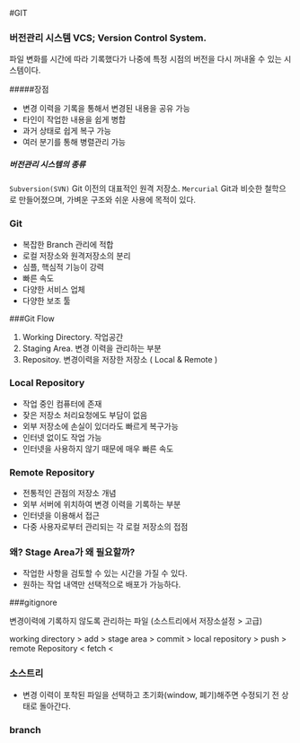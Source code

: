 #GIT
### 버전관리 시스템 VCS; Version Control System.
파일 변화를 시간에 따라 기록했다가 나중에 특정 시점의 버전을 다시 꺼내올 수 있는 시스템이다.

>
#####장점
- 변경 이력을 기록을 통해서 변경된 내용을 공유 가능
- 타인이 작업한 내용을 쉽게 병합
- 과거 상태로 쉽게 복구 가능
- 여러 분기를 통해 병렬관리 가능

##### 버전관리 시스템의 종류
`Subversion(SVN)` Git 이전의 대표적인 원격 저장소.
`Mercurial` Git과 비슷한 철학으로 만들어졌으며, 가벼운 구조와 쉬운 사용에 목적이 있다.

### Git
- 복잡한 Branch 관리에 적합
- 로컬 저장소와 원격저장소의 분리
- 심플, 핵심적 기능이 강력
- 빠른 속도
- 다양한 서비스 업체
- 다양한 보조 툴

###Git Flow
1. Working Directory. 작업공간
1. Staging Area. 변경 이력을 관리하는 부분
1. Repositoy. 변경이력을 저장한 저장소 ( Local & Remote )

### Local Repository
- 작업 중인 컴퓨터에 존재
- 잦은 저장소 처리요청에도 부담이 없음
- 외부 저장소에 손실이 있더라도 빠르게 복구가능
- 인터넷 없이도 작업 가능
- 인터넷을 사용하지 않기 때문에 매우 빠른 속도

### Remote Repository
- 전통적인 관점의 저장소 개념
- 외부 서버에 위치하여 변경 이력을 기록하는 부분
- 인터넷을 이용해서 접근
- 다중 사용자로부터 관리되는 각 로컬 저장소의 접점

### 왜? Stage Area가 왜 필요할까?
- 작업한 사항을 검토할 수 있는 시간을 가질 수 있다.
- 원하는 작업 내역만 선택적으로 배포가 가능하다.

###gitignore

변경이력에 기록하지 않도록 관리하는 파일
(소스트리에서 저장소설정 > 고급)

working directory > add  > stage area > commit > local repository > push > remote Repository
                                                                                                            < fetch <


### 소스트리
- 변경 이력이 포착된 파일을  선택하고 초기화(window, 폐기)해주면 수정되기 전 상태로 돌아간다.

### branch
